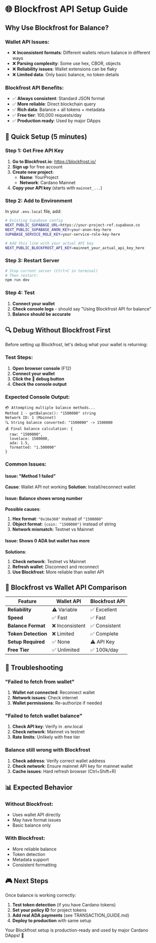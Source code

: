# 🌐 Blockfrost API Setup Guide

## Why Use Blockfrost for Balance?

### **Wallet API Issues:**
- ❌ **Inconsistent formats**: Different wallets return balance in different ways
- ❌ **Parsing complexity**: Some use hex, CBOR, objects
- ❌ **Reliability issues**: Wallet extensions can be flaky
- ❌ **Limited data**: Only basic balance, no token details

### **Blockfrost API Benefits:**
- ✅ **Always consistent**: Standard JSON format
- ✅ **More reliable**: Direct blockchain query
- ✅ **Rich data**: Balance + all tokens + metadata
- ✅ **Free tier**: 100,000 requests/day
- ✅ **Production ready**: Used by major DApps

## 🚀 Quick Setup (5 minutes)

### Step 1: Get Free API Key

1. **Go to Blockfrost.io**: https://blockfrost.io/
2. **Sign up** for free account
3. **Create new project**:
   - **Name**: YourProject
   - **Network**: Cardano Mainnet
4. **Copy your API key** (starts with `mainnet_...`)

### Step 2: Add to Environment

In your `.env.local` file, add:

```bash
# Existing Supabase config
NEXT_PUBLIC_SUPABASE_URL=https://your-project-ref.supabase.co
NEXT_PUBLIC_SUPABASE_ANON_KEY=your-anon-key-here
SUPABASE_SERVICE_ROLE_KEY=your-service-role-key-here

# Add this line with your actual API key
NEXT_PUBLIC_BLOCKFROST_API_KEY=mainnet_your_actual_api_key_here
```

### Step 3: Restart Server

```bash
# Stop current server (Ctrl+C in terminal)
# Then restart:
npm run dev
```

### Step 4: Test

1. **Connect your wallet**
2. **Check console logs** - should say "Using Blockfrost API for balance"
3. **Balance should be accurate**

## 🔍 Debug Without Blockfrost First

Before setting up Blockfrost, let's debug what your wallet is returning:

### Test Steps:
1. **Open browser console** (F12)
2. **Connect your wallet**
3. **Click the 🧪 debug button**
4. **Check the console output**

### Expected Console Output:
```
💳 Attempting multiple balance methods...
Method 1 - getBalance(): "1500000" string
Network ID: 1 (Mainnet)
🔍 String balance converted: "1500000" -> 1500000
💰 Final balance calculation: {
  raw: "1500000",
  lovelace: 1500000,
  ada: 1.5,
  formatted: "1.500000"
}
```

### Common Issues:

#### Issue: "Method 1 failed"
**Cause**: Wallet API not working
**Solution**: Install/reconnect wallet

#### Issue: Balance shows wrong number
**Possible causes**:
1. **Hex format**: `"0x16e360"` instead of `"1500000"`
2. **Object format**: `{coin: "1500000"}` instead of string
3. **Network mismatch**: Testnet vs Mainnet

#### Issue: Shows 0 ADA but wallet has more
**Solutions**:
1. **Check network**: Testnet vs Mainnet
2. **Refresh wallet**: Disconnect and reconnect
3. **Use Blockfrost**: More reliable than wallet API

## 🎯 Blockfrost vs Wallet API Comparison

| Feature | Wallet API | Blockfrost API |
|---------|------------|----------------|
| **Reliability** | ⚠️ Variable | ✅ Excellent |
| **Speed** | ✅ Fast | ✅ Fast |
| **Balance Format** | ❌ Inconsistent | ✅ Consistent |
| **Token Detection** | ❌ Limited | ✅ Complete |
| **Setup Required** | ✅ None | ⚠️ API Key |
| **Free Tier** | ✅ Unlimited | ✅ 100k/day |

## 🔧 Troubleshooting

### "Failed to fetch from wallet"
1. **Wallet not connected**: Reconnect wallet
2. **Network issues**: Check internet
3. **Wallet permissions**: Re-authorize if needed

### "Failed to fetch wallet balance"
1. **Check API key**: Verify in .env.local
2. **Check network**: Mainnet vs testnet
3. **Rate limits**: Unlikely with free tier

### Balance still wrong with Blockfrost
1. **Check address**: Verify correct wallet address
2. **Check network**: Ensure mainnet API key for mainnet wallet
3. **Cache issues**: Hard refresh browser (Ctrl+Shift+R)

## 📊 Expected Behavior

### Without Blockfrost:
- Uses wallet API directly
- May have format issues
- Basic balance only

### With Blockfrost:
- More reliable balance
- Token detection
- Metadata support
- Consistent formatting

## 🎮 Next Steps

Once balance is working correctly:

1. **Test token detection** (if you have Cardano tokens)
2. **Set your policy ID** for project tokens
3. **Add real ADA payments** (see TRANSACTION_GUIDE.md)
4. **Deploy to production** with same setup

Your Blockfrost setup is production-ready and used by major Cardano DApps! 🚀 
